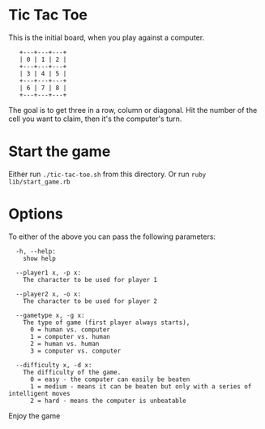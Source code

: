 # Tic Tac Toe

This is the initial board, when you play against a computer.

       +---+---+---+
       | 0 | 1 | 2 |
       +---+---+---+
       | 3 | 4 | 5 |
       +---+---+---+
       | 6 | 7 | 8 |
       +---+---+---+
	   
The goal is to get three in a row, column or diagonal.
Hit the number of the cell you want to claim, then it's the computer's turn.

# Start the game

Either run `./tic-tac-toe.sh` from this directory.
Or run `ruby lib/start_game.rb`

# Options

To either of the above you can pass the following parameters:
```
  -h, --help:
    show help

  --player1 x, -p x:
    The character to be used for player 1

  --player2 x, -o x:
    The character to be used for player 2

  --gametype x, -g x:
    The type of game (first player always starts), 
      0 = human vs. computer
      1 = computer vs. human
      2 = human vs. human
      3 = computer vs. computer

  --difficulty x, -d x:
    The difficulty of the game.
      0 = easy - the computer can easily be beaten
      1 = medium - means it can be beaten but only with a series of intelligent moves
      2 = hard - means the computer is unbeatable
```

Enjoy the game
